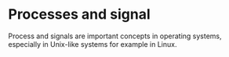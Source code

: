 # Processes and signal

Process and signals are important concepts in operating systems, especially in Unix-like systems for example in Linux.

